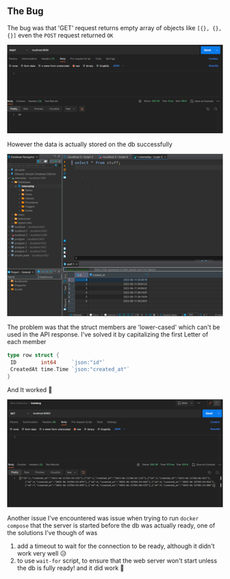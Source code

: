 ## The Bug

The bug was that 'GET' request returns empty array of objects like `[{}, {}, {}]` even the `POST` request returned `OK`

![](./screenshots/Screenshot%202023-06-11%20061635.png)

However the data is actually stored on the db successfully

![](./screenshots/Screenshot%202023-06-11%20074536.png)

The problem was that the struct members are 'lower-cased' which can't be used in the API response.
I've solved it by capitalizing the first Letter of each member

```go
type row struct {
 ID        int64     `json:"id"`
 CreatedAt time.Time `json:"created_at"`
}
```

And It worked 🎉

![](./screenshots/Screenshot%202023-06-11%20082139.png)

Another issue I've encountered was issue when trying to run `docker compose` that the server is started before the db was actually ready,
one of the solutions I've though of was

1. add a timeout to wait for the connection to be ready, although it didn't work very well 😥
2. to use `wait-for` script, to ensure that the web server won't start unless the db is fully ready! and it did work 🎉
